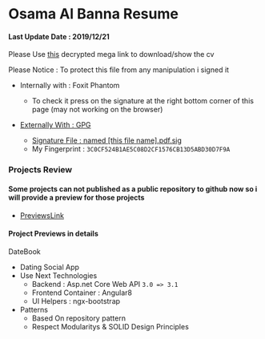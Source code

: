 # Osama Al Banna Resume

#### Last Update Date : 2019/12/21
Please Use [this](https://mega.nz/#F!D842mApK!D1JFDLdPXWJUrc4okvXj7g) decrypted mega link to download/show the cv

Please Notice : To protect this file from any manipulation i signed it
* Internally with : Foxit Phantom
  * To check it press on the signature at the right bottom corner of this page (may not working on the browser)
  
* [Externally With : GPG](https://www.phildev.net/pgp/gpginstall.html)
  * [Signature File : named [this file name].pdf.sig](https://www.thesecuritybuddy.com/pgp-and-gpg/digital-signature-using-gpg/)
  * My Fingerprint : `3C0CF524B1AE5C08D2CF1576CB13D5ABD30D7F9A`

### Projects Review

#### Some projects can not published as a public repository to github now so i will provide a preview for those projects 
* [PreviewsLink](https://mega.nz/fm/29BgWAKS)

#### Project Previews in details


DateBook
* Dating Social App
* Use Next Technologies
  * Backend : Asp.net Core Web API  `3.0 => 3.1`
  * Frontend Container : Angular8
  * UI Helpers : ngx-bootstrap
* Patterns
  * Based On repository pattern
  * Respect Modularitys & SOLID Design Principles

 
 
